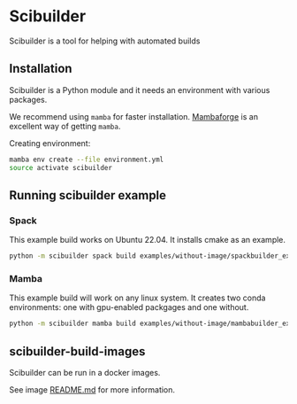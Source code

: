 # Scibuilder

Scibuilder is a tool for helping with automated builds 

## Installation

Scibuilder is a Python module and it needs an environment with various packages.

We recommend using `mamba` for faster installation.
[Mambaforge](https://github.com/conda-forge/miniforge#install) is an excellent way
of getting `mamba`.

Creating environment:

```sh
mamba env create --file environment.yml
source activate scibuilder
```

## Running scibuilder example

### Spack

This example build works on Ubuntu 22.04. It installs cmake as an example.

```sh
python -m scibuilder spack build examples/without-image/spackbuilder_example.yml
```

### Mamba

This example build will work on any linux system. It creates two conda environments:
one with gpu-enabled packgages and one without.

```sh
python -m scibuilder mamba build examples/without-image/mambabuilder_example.yml
```

## scibuilder-build-images

Scibuilder can be run in a docker images.

See image [README.md](dockerfiles/scibuilder-build-images/README.md) for more information.
